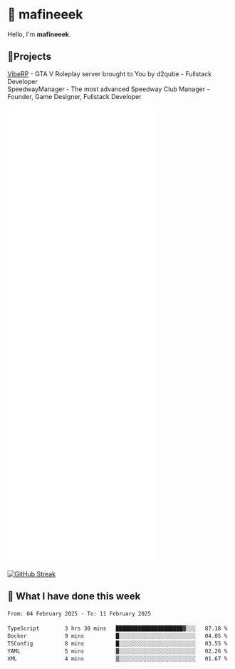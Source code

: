 # 👋 mafineeek
Hello, I'm **mafineeek**.

## 📝Projects

[VibeRP](https://v-rp.pl) - GTA V Roleplay server brought to You by d2qube - Fullstack Developer<br/>
SpeedwayManager - The most advanced Speedway Club Manager - Founder, Game Designer, Fullstack Developer


![](./github-metrics.svg)

[![GitHub Streak](https://streak-stats.demolab.com/?user=mafineeek)](https://git.io/streak-stats)

## 📰 What I have done this week
<!--START_SECTION:waka-->

```txt
From: 04 February 2025 - To: 11 February 2025

TypeScript        3 hrs 30 mins   █████████████████████▓░░░   87.18 %
Docker            9 mins          █░░░░░░░░░░░░░░░░░░░░░░░░   04.05 %
TSConfig          8 mins          █░░░░░░░░░░░░░░░░░░░░░░░░   03.55 %
YAML              5 mins          ▓░░░░░░░░░░░░░░░░░░░░░░░░   02.26 %
XML               4 mins          ▒░░░░░░░░░░░░░░░░░░░░░░░░   01.67 %
```

<!--END_SECTION:waka-->
